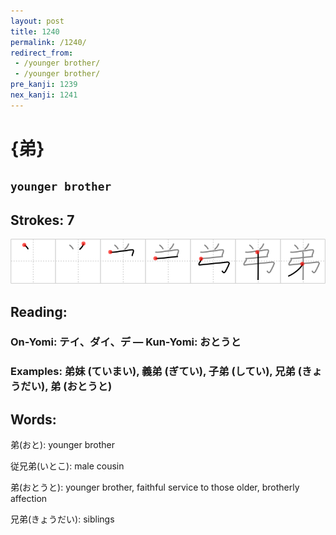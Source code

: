```yaml
---
layout: post
title: 1240
permalink: /1240/
redirect_from:
 - /younger brother/
 - /younger brother/
pre_kanji: 1239
nex_kanji: 1241
---
```


# {弟}

## `younger brother`

## Strokes: 7

<div class="stroke"><img src="../images/E5BC9F.png" /></div>

## Reading:

### On-Yomi: テイ、ダイ、デ &mdash; Kun-Yomi: おとうと

### Examples: 弟妹 (ていまい), 義弟 (ぎてい), 子弟 (してい), 兄弟 (きょうだい), 弟 (おとうと)

## Words:

弟(おと): younger brother

従兄弟(いとこ): male cousin

弟(おとうと): younger brother, faithful service to those older, brotherly affection

兄弟(きょうだい): siblings
